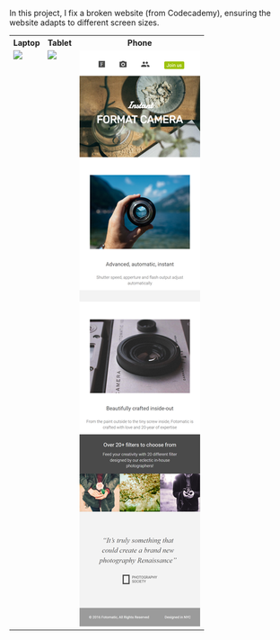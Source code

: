 In this project, I fix a broken website (from Codecademy), ensuring the website adapts to different screen sizes.

<table>
    <tr>
        <th>Laptop</th>
        <th>Tablet</th>
        <th>Phone</th>
    </tr>
    <tr> 
        <td valign="top"><a><img src="resources/images/previews/preview-laptop.png"><a></td>
        <td valign="top"><img src="resources/images/previews/preview-tablet.png"></td>
        <td valign="top" style="word-wrap"><img src="resources/images/previews/preview-phone.png"></td>
    </tr>
</table>
